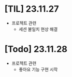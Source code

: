 # [TIL] 23.11.27
* 프로젝트 관련
  * 세션 불일치 현상 해결
    
# [Todo] 23.11.28
* 프로젝트 관련  
  * 좋아요 기능 구현 시작






  

